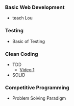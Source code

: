 ### Basic Web Development
 - teach Lou

### Testing
 - Basic of Testing

### Clean Coding
 - TDD
   - [Video 1](https://www.youtube.com/watch?v=HhwElTL-mdI)
 - SOLID

### Competitive Programming
 - Problem Solving Paradigm